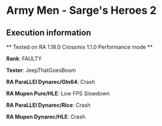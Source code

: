 # Army Men - Sarge's Heroes 2 

## Execution information


** Tested on RA 1.18.0 Crossmix 1.1.0 Performance mode **


**Rank**: FAULTY


**Tester**: JeepThatGoesBoom



**RA ParaLLEl Dynarec/Gln64**: Crash


**RA Mupen Pure/HLE**: Low FPS Slowdown


**RA ParaLLEl Dynarec/Rice**: Crash


**RA Mupen Dynarec/HLE**: Crash